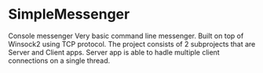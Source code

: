 # SimpleMessenger
Console messenger
Very basic command line messenger. 
Built on top of Winsock2 using TCP protocol.
The project consists of 2 subprojects that are Server and Client apps.
Server app is able to hadle multiple client connections on a single thread.